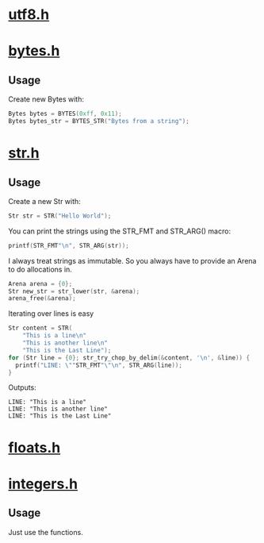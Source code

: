 # [utf8.h](src/types/utf8.h)
# [bytes.h](src/types/bytes.h)
## Usage
Create new Bytes with:
```c
Bytes bytes = BYTES(0xff, 0x11);
Bytes bytes_str = BYTES_STR("Bytes from a string");
```
# [str.h](src/types/str.h)
## Usage
Create a new Str with:
```c
Str str = STR("Hello World");
```

You can print the strings using the STR_FMT and STR_ARG() macro:
```c
printf(STR_FMT"\n", STR_ARG(str));
```

I always treat strings as immutable.
So you always have to provide an Arena to do allocations in.
```c
Arena arena = {0};
Str new_str = str_lower(str, &arena);
arena_free(&arena);
```


Iterating over lines is easy
```c
Str content = STR(
    "This is a line\n"
    "This is another line\n"
    "This is the Last Line");
for (Str line = {0}; str_try_chop_by_delim(&content, '\n', &line)) {
  printf("LINE: \""STR_FMT"\"\n", STR_ARG(line));
}
```
Outputs:
```console
LINE: "This is a line"
LINE: "This is another line"
LINE: "This is the Last Line"
```
# [floats.h](src/types/floats.h)
# [integers.h](src/types/integers.h)
## Usage
Just use the functions.
